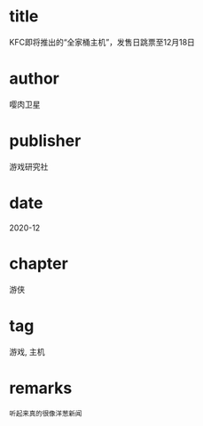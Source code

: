 # title
KFC即将推出的“全家桶主机”，发售日跳票至12月18日

# author
嘤肉卫星

# publisher
游戏研究社

# date
2020-12

# chapter
游侠

# tag
游戏, 主机

# remarks
`听起来真的很像洋葱新闻`
